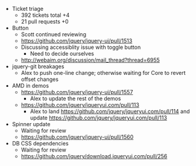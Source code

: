 * Ticket triage
	* 392 tickets total +4
	* 21 pull requests +0
* Button
	* Scott continued reviewing
	* https://github.com/jquery/jquery-ui/pull/1513
	* Discussing accessiblity issue with toggle button
	  * Need to decide ourselves
	* http://webaim.org/discussion/mail_thread?thread=6955
* jquery-git breakages
	* Alex to push one-line change; otherwise waiting for Core to revert offset changes
* AMD in demos
	* https://github.com/jquery/jquery-ui/pull/1557
	  * Alex to update the rest of the demos
	* https://github.com/jquery/jqueryui.com/pull/113
	  * Alex to land https://github.com/jquery/jqueryui.com/pull/114 and update https://github.com/jquery/jqueryui.com/pull/113
* Spinner update
	* Waiting for review
	* https://github.com/jquery/jquery-ui/pull/1560
* DB CSS dependencies
	* Waiting for review
	* https://github.com/jquery/download.jqueryui.com/pull/256
